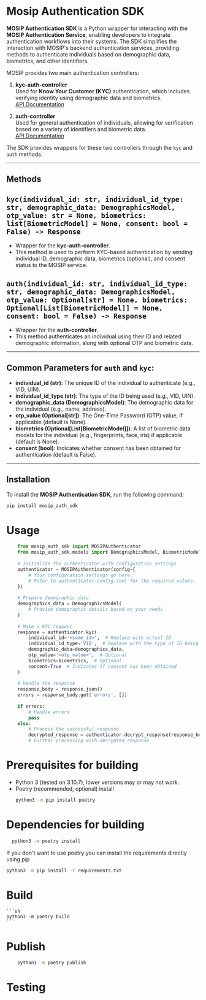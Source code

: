 # Mosip Authentication SDK

**MOSIP Authentication SDK** is a Python wrapper for interacting with the **MOSIP Authentication Service**, enabling developers to integrate authentication workflows into their systems. The SDK simplifies the interaction with MOSIP's backend authentication services, providing methods to authenticate individuals based on demographic data, biometrics, and other identifiers.

MOSIP provides two main authentication controllers:

1. **kyc-auth-controller**  
   Used for **Know Your Customer (KYC)** authentication, which includes verifying identity using demographic data and biometrics.  
   [API Documentation](https://mosip.github.io/documentation/1.2.0/authentication-service.html#tag/kyc-auth-controller)

2. **auth-controller**  
   Used for general authentication of individuals, allowing for verification based on a variety of identifiers and biometric data.  
   [API Documentation](https://mosip.github.io/documentation/1.2.0/authentication-service.html#operation/authenticateIndividual)

The SDK provides wrappers for these two controllers through the `kyc` and `auth` methods.

---

## Methods

## `kyc(individual_id: str, individual_id_type: str, demographic_data: DemographicsModel, otp_value: str = None, biometrics: list[BiometricModel] = None, consent: bool = False) -> Response`
- Wrapper for the **kyc-auth-controller**.
- This method is used to perform KYC-based authentication by sending individual ID, demographic data, biometrics (optional), and consent status to the MOSIP service.

## `auth(individual_id: str, individual_id_type: str, demographic_data: DemographicsModel, otp_value: Optional[str] = None, biometrics: Optional[List[BiometricModel]] = None, consent: bool = False) -> Response`
- Wrapper for the **auth-controller**.
- This method authenticates an individual using their ID and related demographic information, along with optional OTP and biometric data.

---

## Common Parameters for `auth` and `kyc`:

- **individual_id (str)**: The unique ID of the individual to authenticate (e.g., VID, UIN).
- **individual_id_type (str)**: The type of the ID being used (e.g., VID, UIN).
- **demographic_data (DemographicsModel)**: The demographic data for the individual (e.g., name, address).
- **otp_value (Optional[str])**: The One-Time Password (OTP) value, if applicable (default is None).
- **biometrics (Optional[List[BiometricModel]])**: A list of biometric data models for the individual (e.g., fingerprints, face, iris) if applicable (default is None).
- **consent (bool)**: Indicates whether consent has been obtained for authentication (default is False).

---

## Installation

To install the **MOSIP Authentication SDK**, run the following command:

```bash
pip install mosip_auth_sdk
```

# Usage
```python
    from mosip_auth_sdk import MOSIPAuthenticator
    from mosip_auth_sdk.models import DemographicsModel, BiometricModel
    
    # Initialize the authenticator with configuration settings
    authenticator = MOSIPAuthenticator(config={
        # Your configuration settings go here.
        # Refer to authenticator-config.toml for the required values.
    })
    
    # Prepare demographic data
    demographics_data = DemographicsModel(
        # Provide demographic details based on your needs
    )
    
    # Make a KYC request
    response = authenticator.kyc(
        individual_id='<some_id>',  # Replace with actual ID
        individual_id_type='VID',  # Replace with the type of ID being used
        demographic_data=demographics_data,
        otp_value='<otp_value>',  # Optional
        biometrics=biometrics,  # Optional
        consent=True  # Indicates if consent has been obtained
    )
    
    # Handle the response
    response_body = response.json()
    errors = response_body.get('errors', [])
    
    if errors:
        # Handle errors
        pass
    else:
        # Process the successful response
        decrypted_response = authenticator.decrypt_response(response_body)
        # Further processing with decrypted_response
```

# Prerequisites for building
* Python 3 (tested on 3.10.7), lower versions may or may not work.
* Poetry (recommended, optional)
  install
  ```sh
  python3 -m pip install poetry
  ```
  
# Dependencies for building
  ```sh
    python3 -m poetry install
  ```
  If you don't want to use poetry you can install the requirements directly using pip
  ```sh
  python3 -m pip install -r requirements.txt
  ```
# Build
    ```sh
    python3 -m poetry build
    ```

# Publish
```sh
    python3 -m poetry publish
```

# Testing
